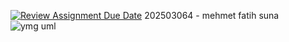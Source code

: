 [![Review Assignment Due Date](https://classroom.github.com/assets/deadline-readme-button-24ddc0f5d75046c5622901739e7c5dd533143b0c8e959d652212380cedb1ea36.svg)](https://classroom.github.com/a/QA5O9x4M)
202503064 - mehmet fatih suna
![ymg uml](https://github.com/Iskenderun-Technical-University/ymg-donem-projesi-rbt/assets/100732054/f8071a11-fb6f-4447-a988-a3dc20c0fa1c)

